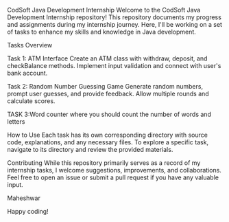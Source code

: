 CodSoft Java Development Internship
Welcome to the CodSoft Java Development Internship repository! This repository documents my progress and assignments during my internship journey. Here, I'll be working on a set of tasks to enhance my skills and knowledge in Java development.

Tasks Overview

Task 1: ATM Interface
Create an ATM class with withdraw, deposit, and checkBalance methods.
Implement input validation and connect with user's bank account.

Task 2: Random Number Guessing Game
Generate random numbers, prompt user guesses, and provide feedback.
Allow multiple rounds and calculate scores.

TASK 3:Word counter
where you should count the number of words and letters

How to Use
Each task has its own corresponding directory with source code, explanations, and any necessary files. To explore a specific task, navigate to its directory and review the provided materials.

Contributing
While this repository primarily serves as a record of my internship tasks, I welcome suggestions, improvements, and collaborations. Feel free to open an issue or submit a pull request if you have any valuable input.

Maheshwar

Happy coding!
